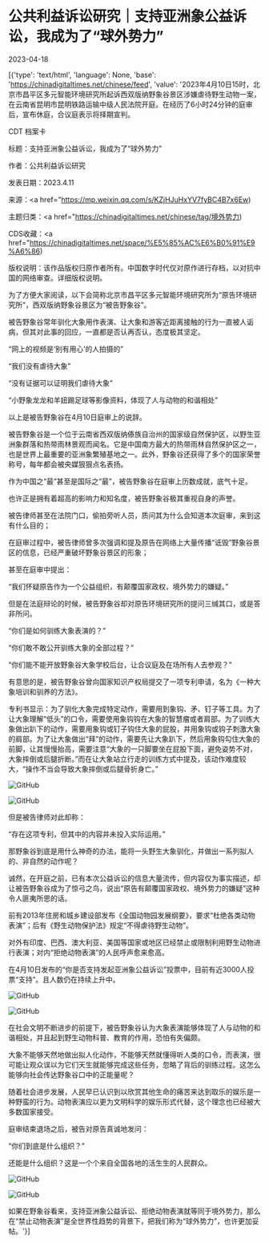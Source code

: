 # 公共利益诉讼研究｜支持亚洲象公益诉讼，我成为了“球外势力”

2023-04-18

[{'type': 'text/html', 'language': None, 'base': 'https://chinadigitaltimes.net/chinese/feed', 'value': '2023年4月10日15时，北京市昌平区多元智能环境研究所起诉西双版纳野象谷景区涉嫌虐待野生动物一案，在云南省昆明市昆明铁路运输中级人民法院开庭。在经历了6小时24分钟的庭审后，宣布休庭，合议庭表示将择期宣判。



CDT 档案卡

标题：支持亚洲象公益诉讼，我成为了“球外势力”

作者：公共利益诉讼研究

发表日期：2023.4.11

来源：<a href="https://mp.weixin.qq.com/s/KZjHJuHxYV7fyBC4B7x6Ew)

主题归类：<a href="https://chinadigitaltimes.net/chinese/tag/境外势力)

CDS收藏：<a href="https://chinadigitaltimes.net/space/%E5%85%AC%E6%B0%91%E9%A6%86)

版权说明：该作品版权归原作者所有。中国数字时代仅对原作进行存档，以对抗中国的网络审查。详细版权说明。







为了方便大家阅读，以下会简称北京市昌平区多元智能环境研究所为“原告环境研究所”，西双版纳野象谷景区为“被告野象谷”。



被告野象谷常年驯化大象用作表演、让大象和游客近距离接触的行为一直被人诟病，但其对此事的回应，一直都是否认再否认，态度极其坚定。



“网上的视频是‘别有用心’的人拍摄的”

“我们没有虐待大象”

“没有证据可以证明我们虐待大象”

“小野象龙龙和羊妞踢足球等影像资料，体现了人与动物的和谐相处”



以上是被告野象谷在4月10日庭审上的说辞。

被告野象谷是一个位于云南省西双版纳傣族自治州的国家级自然保护区，以野生亚洲象群落和热带雨林景观而闻名。它是中国南方最大的热带雨林自然保护区之一，也是世界上最重要的亚洲象繁殖基地之一。此外，野象谷还获得了多个的国家荣誉称号，每年都会被央媒狠狠点名表扬。

作为中国之“最”甚至是国际之“最”，被告野象谷在庭审上历数成就，底气十足。

也许正是拥有着超高的影响力和知名度，被告野象谷极其重视自身的声誉。

被告律师甚至在法院门口，偷拍旁听人员，质问其为什么会知道本次庭审，来到这有什么目的；

在庭审过程中，被告律师曾多次强调和提及原告在网络上大量传播“诋毁”野象谷景区的信息，已经严重破坏野象谷景区的形象；

甚至在庭审中提出：



“我们怀疑原告作为一个公益组织，有颠覆国家政权，境外势力的嫌疑。”



但是在法庭辩论的时候，被告野象谷却对原告环境研究所的提问三缄其口，或是答非所问。

“你们是如何驯练大象表演的？”

“你们敢不敢公开驯练大象的全部过程？”

“你们能不能开放野象谷大象学校后台，让合议庭及在场所有人去参观？”

有意思的是，被告野象谷曾向国家知识产权局提交了一项专利申请，名为《一种大象培训和驯养的方法》。



专利书显示：为了驯化大象完成特定动作，需要用到象钩、矛、钉子等工具。为了让大象理解“低头”的口令，需要使用象钩钩在大象的智慧瘤或者肩部。为了训练大象做出趴下的动作，需要用象钩或钉子钩住大象的屁股，并用象钩或钩子刺激大象的肩部。为了让大象做出“拜”的动作，需要先让大象趴下，然后用象钩勾住大象的前脚，让其慢慢抬高，需要注意“大象的一只脚要坐在屁股下面，避免姿势不对，大象摔倒或后腿折断。”而在让大象站立行走的训练方式中提及，该动作难度较大，“操作不当会导致大象摔倒或后腿骨折身亡。”



![GitHub](https://chinadigitaltimes.net/chinese/files/2023/04/Untitled-design-1.png)

![GitHub](https://chinadigitaltimes.net/chinese/files/2023/04/Untitled-design-2.png)

但是被告律师对此却称：

“存在这项专利，但其中的内容并未投入实际运用。”

那野象谷到底是用什么神奇的办法，能将一头野生大象驯化，并做出一系列拟人的、非自然的动作呢？

诚然，在开庭之前，已有本次公益诉讼的信息大量流传，但内容仅为事实描述，却让被告野象谷成为了惊弓之鸟，说出“原告有颠覆国家政权、境外势力的嫌疑”这种令人匪夷所思的话。

前有2013年住房和城乡建设部发布《全国动物园发展纲要》，要求“杜绝各类动物表演”；后有《野生动物保护法》规定“不得虐待野生动物”。

对外有印度、巴西、澳大利亚、美国等国家或地区已经禁止或限制利用野生动物进行表演；对内“拒绝动物表演”的人民呼声愈来愈高。

在4月10日发布的“你是否支持发起亚洲象公益诉讼”投票中，目前有近3000人投票“支持”。且人数仍在持续上升中。

![GitHub](https://chinadigitaltimes.net/chinese/files/2023/04/640-1.jpg)

![GitHub](https://chinadigitaltimes.net/chinese/files/2023/04/640-1-1.jpg)

在社会文明不断进步的前提下，被告野象谷认为大象表演能够体现了人与动物的和谐相处，并且起到野生动物科普、教育的作用，恐怕有失偏颇。

大象不能够天然地做出拟人化动作，不能够天然就懂得听人类的口令，而表演，很可能让观众误以为它们天生就能够完成这些任务，忽略了背后的驯练过程。这怎么能够向社会传达野象谷口中的正能量呢？

随着社会进步发展，人民早已认识到以欣赏其他生命的痛苦来达到取乐的娱乐是一种野蛮的行为。动物表演应以更为文明科学的娱乐形式代替，这个理念也已经被大多数国家接受。

庭审结束退场之后，被告对原告真诚地发问：

“你们到底是什么组织？”

还能是什么组织？这是一个个来自全国各地的活生生的人民群众。

![GitHub](https://chinadigitaltimes.net/chinese/files/2023/04/640-4.png)

![GitHub](https://chinadigitaltimes.net/chinese/files/2023/04/640-5.png)

如果在野象谷看来，支持亚洲象公益诉讼、拒绝动物表演就等同于境外势力，那么在“禁止动物表演”是全世界性趋势的背景下，把我们称为“球外势力”，也许更加妥帖。'}]